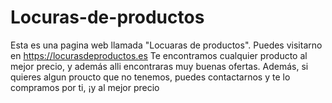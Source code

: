 # Locuras-de-productos



Esta es una pagina web llamada "Locuaras de productos". Puedes visitarno en https://locurasdeproductos.es
Te encontramos cualquier producto al mejor precio, y además alli encontraras muy buenas ofertas.
Además, si quieres algun proucto que no tenemos, puedes contactarnos y te lo compramos por ti, ¡y al mejor precio


